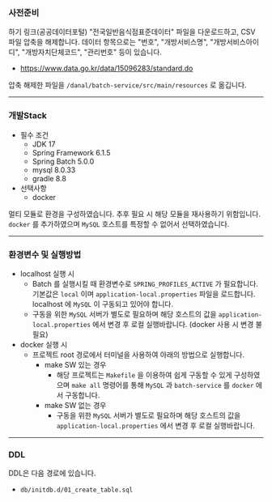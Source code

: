 ### 사전준비
하기 링크(공공데이터포털) "전국일반음식점표준데이터" 파일을 다운로드하고, CSV 파일 압축을 해제합니다.
데이터 항목으로는 "번호", "개방서비스명", "개방서비스아이디", "개방자치단체코드", "관리번호" 등이 있습니다.
- https://www.data.go.kr/data/15096283/standard.do

압축 해제한 파일을 `/danal/batch-service/src/main/resources` 로 옮깁니다.

---

### 개발Stack
- 필수 조건
  - JDK 17
  - Spring Framework 6.1.5
  - Spring Batch 5.0.0
  - mysql 8.0.33
  - gradle 8.8
- 선택사항
  - docker

멀티 모듈로 환경을 구성하였습니다. 추후 필요 시 해당 모듈을 재사용하기 위함입니다. `docker` 를 추가하였으며 `MySQL` 호스트를 특정할 수 없어서 선택하였습니다.

---

### 환경변수 및 실행방법

- localhost 실행 시 
  - Batch 를 실행시킬 때 환경변수로 `SPRING_PROFILES_ACTIVE` 가 필요합니다. 기본값은 `local` 이며 `application-local.properties` 파일을 로드합니다. localhost 에 `MySQL` 이 구동되고 있어야 합니다.
  - 구동을 위한 `MySQL` 서버가 별도로 필요하며 해당 호스트의 값을 `application-local.properties` 에서 변경 후 로컬 실행바랍니다. (docker 사용 시 변경 불필요)
- docker 실행 시
  - 프로젝트 root 경로에서 터미널을 사용하여 아래의 방법으로 실행합니다.
    - make SW 있는 경우
      - 해당 프로젝트는 `Makefile` 을 이용하여 쉽게 구동할 수 있게 구성하였으며 `make all` 명령어를 통해 `MySQL` 과 `batch-service` 를 `docker` 에서 구동합니다.
    - make SW 없는 경우
      - 구동을 위한 `MySQL` 서버가 별도로 필요하며 해당 호스트의 값을 `application-local.properties` 에서 변경 후 로컬 실행바랍니다.

---

### DDL

DDL은 다음 경로에 있습니다.
- `db/initdb.d/01_create_table.sql`